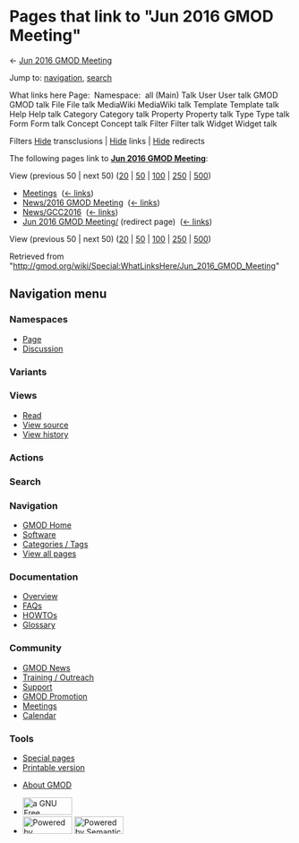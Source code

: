 <div id="mw-page-base" class="noprint">

</div>

<div id="mw-head-base" class="noprint">

</div>

<div id="content" class="mw-body" role="main">

<span id="top"></span>

<div id="mw-js-message" style="display:none;">

</div>



# <span dir="auto">Pages that link to "Jun 2016 GMOD Meeting"</span>

<div id="bodyContent">

<div id="contentSub">

← [Jun 2016 GMOD
Meeting](/wiki/Jun_2016_GMOD_Meeting "Jun 2016 GMOD Meeting")

</div>

<div id="jump-to-nav" class="mw-jump">

Jump to: [navigation](#mw-navigation), [search](#p-search)

</div>

<div id="mw-content-text">

What links here Page:  Namespace:  all (Main) Talk User User talk GMOD
GMOD talk File File talk MediaWiki MediaWiki talk Template Template talk
Help Help talk Category Category talk Property Property talk Type Type
talk Form Form talk Concept Concept talk Filter Filter talk Widget
Widget talk

Filters
[Hide](/mediawiki/index.php?title=Special:WhatLinksHere/Jun_2016_GMOD_Meeting&hidetrans=1 "Special:WhatLinksHere/Jun 2016 GMOD Meeting")
transclusions \|
[Hide](/mediawiki/index.php?title=Special:WhatLinksHere/Jun_2016_GMOD_Meeting&hidelinks=1 "Special:WhatLinksHere/Jun 2016 GMOD Meeting")
links \|
[Hide](/mediawiki/index.php?title=Special:WhatLinksHere/Jun_2016_GMOD_Meeting&hideredirs=1 "Special:WhatLinksHere/Jun 2016 GMOD Meeting")
redirects

The following pages link to **[Jun 2016 GMOD
Meeting](/wiki/Jun_2016_GMOD_Meeting "Jun 2016 GMOD Meeting")**:

View (previous 50 \| next 50)
([20](/mediawiki/index.php?title=Special:WhatLinksHere/Jun_2016_GMOD_Meeting&limit=20 "Special:WhatLinksHere/Jun 2016 GMOD Meeting")
\|
[50](/mediawiki/index.php?title=Special:WhatLinksHere/Jun_2016_GMOD_Meeting&limit=50 "Special:WhatLinksHere/Jun 2016 GMOD Meeting")
\|
[100](/mediawiki/index.php?title=Special:WhatLinksHere/Jun_2016_GMOD_Meeting&limit=100 "Special:WhatLinksHere/Jun 2016 GMOD Meeting")
\|
[250](/mediawiki/index.php?title=Special:WhatLinksHere/Jun_2016_GMOD_Meeting&limit=250 "Special:WhatLinksHere/Jun 2016 GMOD Meeting")
\|
[500](/mediawiki/index.php?title=Special:WhatLinksHere/Jun_2016_GMOD_Meeting&limit=500 "Special:WhatLinksHere/Jun 2016 GMOD Meeting"))

- [Meetings](/wiki/Meetings "Meetings") ‎
  <span class="mw-whatlinkshere-tools">([←
  links](/mediawiki/index.php?title=Special:WhatLinksHere&target=Meetings "Special:WhatLinksHere"))</span>
- [News/2016 GMOD
  Meeting](/wiki/News/2016_GMOD_Meeting "News/2016 GMOD Meeting") ‎
  <span class="mw-whatlinkshere-tools">([←
  links](/mediawiki/index.php?title=Special:WhatLinksHere&target=News%2F2016+GMOD+Meeting "Special:WhatLinksHere"))</span>
- [News/GCC2016](/wiki/News/GCC2016 "News/GCC2016") ‎
  <span class="mw-whatlinkshere-tools">([←
  links](/mediawiki/index.php?title=Special:WhatLinksHere&target=News%2FGCC2016 "Special:WhatLinksHere"))</span>
- [Jun 2016 GMOD
  Meeting/](/mediawiki/index.php?title=Jun_2016_GMOD_Meeting/&redirect=no "Jun 2016 GMOD Meeting/")
  (redirect page) ‎ <span class="mw-whatlinkshere-tools">([←
  links](/mediawiki/index.php?title=Special:WhatLinksHere&target=Jun+2016+GMOD+Meeting%2F "Special:WhatLinksHere"))</span>

View (previous 50 \| next 50)
([20](/mediawiki/index.php?title=Special:WhatLinksHere/Jun_2016_GMOD_Meeting&limit=20 "Special:WhatLinksHere/Jun 2016 GMOD Meeting")
\|
[50](/mediawiki/index.php?title=Special:WhatLinksHere/Jun_2016_GMOD_Meeting&limit=50 "Special:WhatLinksHere/Jun 2016 GMOD Meeting")
\|
[100](/mediawiki/index.php?title=Special:WhatLinksHere/Jun_2016_GMOD_Meeting&limit=100 "Special:WhatLinksHere/Jun 2016 GMOD Meeting")
\|
[250](/mediawiki/index.php?title=Special:WhatLinksHere/Jun_2016_GMOD_Meeting&limit=250 "Special:WhatLinksHere/Jun 2016 GMOD Meeting")
\|
[500](/mediawiki/index.php?title=Special:WhatLinksHere/Jun_2016_GMOD_Meeting&limit=500 "Special:WhatLinksHere/Jun 2016 GMOD Meeting"))

</div>

<div class="printfooter">

Retrieved from
"<http://gmod.org/wiki/Special:WhatLinksHere/Jun_2016_GMOD_Meeting>"

</div>

<div id="catlinks" class="catlinks catlinks-allhidden">

</div>

<div class="visualClear">

</div>

</div>

</div>

<div id="mw-navigation">

## Navigation menu

<div id="mw-head">



<div id="left-navigation">

<div id="p-namespaces" class="vectorTabs" role="navigation"
aria-labelledby="p-namespaces-label">

### Namespaces

- <span id="ca-nstab-main"><a href="/wiki/Jun_2016_GMOD_Meeting" accesskey="c"
  title="View the content page [c]">Page</a></span>
- <span id="ca-talk"><a
  href="/mediawiki/index.php?title=Talk:Jun_2016_GMOD_Meeting&amp;action=edit&amp;redlink=1"
  accesskey="t"
  title="Discussion about the content page [t]">Discussion</a></span>

</div>

<div id="p-variants" class="vectorMenu emptyPortlet" role="navigation"
aria-labelledby="p-variants-label">

### 

### Variants[](#)

<div class="menu">

</div>

</div>

</div>

<div id="right-navigation">

<div id="p-views" class="vectorTabs" role="navigation"
aria-labelledby="p-views-label">

### Views

- <span id="ca-view">[Read](/wiki/Jun_2016_GMOD_Meeting)</span>
- <span id="ca-viewsource"><a
  href="/mediawiki/index.php?title=Jun_2016_GMOD_Meeting&amp;action=edit"
  accesskey="e" title="This page is protected.
  You can view its source [e]">View source</a></span>
- <span id="ca-history"><a
  href="/mediawiki/index.php?title=Jun_2016_GMOD_Meeting&amp;action=history"
  accesskey="h" title="Past revisions of this page [h]">View history</a></span>

</div>

<div id="p-cactions" class="vectorMenu emptyPortlet" role="navigation"
aria-labelledby="p-cactions-label">

### Actions[](#)

<div class="menu">

</div>

</div>

<div id="p-search" role="search">

### Search

<div id="simpleSearch">

</div>

</div>

</div>

</div>

<div id="mw-panel">

<div id="p-logo" role="banner">

<a href="/wiki/Main_Page"
style="background-image: url(http://gmod.org/images/GMOD-cogs.png);"
title="Visit the main page"></a>

</div>

<div id="p-Navigation" class="portal" role="navigation"
aria-labelledby="p-Navigation-label">

### Navigation

<div class="body">

- <span id="n-GMOD-Home">[GMOD Home](/wiki/Main_Page)</span>
- <span id="n-Software">[Software](/wiki/GMOD_Components)</span>
- <span id="n-Categories-.2F-Tags">[Categories /
  Tags](/wiki/Categories)</span>
- <span id="n-View-all-pages">[View all
  pages](/wiki/Special:AllPages)</span>

</div>

</div>

<div id="p-Documentation" class="portal" role="navigation"
aria-labelledby="p-Documentation-label">

### Documentation

<div class="body">

- <span id="n-Overview">[Overview](/wiki/Overview)</span>
- <span id="n-FAQs">[FAQs](/wiki/Category:FAQ)</span>
- <span id="n-HOWTOs">[HOWTOs](/wiki/Category:HOWTO)</span>
- <span id="n-Glossary">[Glossary](/wiki/Glossary)</span>

</div>

</div>

<div id="p-Community" class="portal" role="navigation"
aria-labelledby="p-Community-label">

### Community

<div class="body">

- <span id="n-GMOD-News">[GMOD News](/wiki/GMOD_News)</span>
- <span id="n-Training-.2F-Outreach">[Training /
  Outreach](/wiki/Training_and_Outreach)</span>
- <span id="n-Support">[Support](/wiki/Support)</span>
- <span id="n-GMOD-Promotion">[GMOD
  Promotion](/wiki/GMOD_Promotion)</span>
- <span id="n-Meetings">[Meetings](/wiki/Meetings)</span>
- <span id="n-Calendar">[Calendar](/wiki/Calendar)</span>

</div>

</div>

<div id="p-tb" class="portal" role="navigation"
aria-labelledby="p-tb-label">

### Tools

<div class="body">

- <span id="t-specialpages"><a href="/wiki/Special:SpecialPages" accesskey="q"
  title="A list of all special pages [q]">Special pages</a></span>
- <span id="t-print"><a
  href="/mediawiki/index.php?title=Special:WhatLinksHere/Jun_2016_GMOD_Meeting&amp;printable=yes"
  rel="alternate" accesskey="p"
  title="Printable version of this page [p]">Printable version</a></span>

</div>

</div>

</div>

</div>

<div id="footer" role="contentinfo">

- <span id="footer-places-about">[About
  GMOD](/wiki/GMOD:About "GMOD:About")</span>

<!-- -->

- <span id="footer-copyrightico">[<img src="http://www.gnu.org/graphics/gfdl-logo-small.png" width="88"
  height="31" alt="a GNU Free Documentation License" />](http://www.gnu.org/licenses/fdl-1.3.html)</span>
- <span id="footer-poweredbyico">[<img src="/mediawiki/skins/common/images/poweredby_mediawiki_88x31.png"
  width="88" height="31" alt="Powered by MediaWiki" />](//www.mediawiki.org/)
  [<img
  src="/mediawiki/extensions/SemanticMediaWiki/includes/../resources/images/smw_button.png"
  width="88" height="31" alt="Powered by Semantic MediaWiki" />](https://www.semantic-mediawiki.org/wiki/Semantic_MediaWiki)</span>

<div style="clear:both">

</div>

</div>
